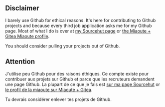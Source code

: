 ## Disclaimer

I barely use Github for ethical reasons. It's here for contributing to Github projects and because every third job application asks me for my Github page.
Most of what I do is over at [my Sourcehut page](https://git.sr.ht/~denisebitca) or [the Miaoute + Gitea Miaoute profile](https://git.4201337.xyz/miaoute).

You should consider pulling your projects out of Github.

## Attention

J'utilise peu Github pour des raisons éthiques. Ce compte existe pour contribuer aux projets sur Github et parce que les recruteurs demandent une page Github.
La plupart de ce que je fais est [sur ma page Sourcehut](https://git.sr.ht/~denisebitca) or [le profil de la miaoute sur Miaoute + Gitea](https://git.4201337.xyz/miaoute).

Tu devrais considérer enlever tes projets de Github.
